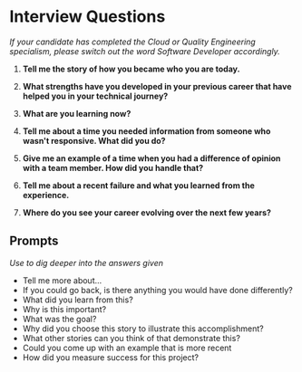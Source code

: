 # Interview Questions
_If your candidate has completed the Cloud or Quality Engineering specialism, please switch out the word Software Developer accordingly._

1. **Tell me the story of how you became who you are today.**

2. **What strengths have you developed in your previous career that have helped you in your technical journey?**

3. **What are you learning now?**

4. **Tell me about a time you needed information from someone who wasn't responsive. What did you do?**

5. **Give me an example of a time when you had a difference of opinion with a team member. How did you handle that?**

6. **Tell me about a recent failure and what you learned from the experience.**

7. **Where do you see your career evolving over the next few years?**

## Prompts
_Use to dig deeper into the answers given_

- Tell me more about...
- If you could go back, is there anything you would have done differently?
- What did you learn from this?
- Why is this important?
- What was the goal?
- Why did you choose this story to illustrate this accomplishment?
- What other stories can you think of that demonstrate this?
- Could you come up with an example that is more recent
- How did you measure success for this project?
